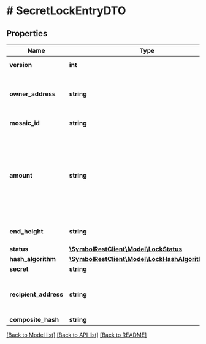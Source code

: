 # # SecretLockEntryDTO

## Properties

Name | Type | Description | Notes
------------ | ------------- | ------------- | -------------
**version** | **int** | The version of the state |
**owner_address** | **string** | Address encoded using a 32-character set. |
**mosaic_id** | **string** | Mosaic identifier. |
**amount** | **string** | Absolute amount. An amount of 123456789 (absolute) for a mosaic with divisibility 6 means 123.456789 (relative). |
**end_height** | **string** | Height of the blockchain. |
**status** | [**\SymbolRestClient\Model\LockStatus**](LockStatus.md) |  |
**hash_algorithm** | [**\SymbolRestClient\Model\LockHashAlgorithmEnum**](LockHashAlgorithmEnum.md) |  |
**secret** | **string** | Secret. |
**recipient_address** | **string** | Address encoded using a 32-character set. |
**composite_hash** | **string** |  |

[[Back to Model list]](../../README.md#models) [[Back to API list]](../../README.md#endpoints) [[Back to README]](../../README.md)
